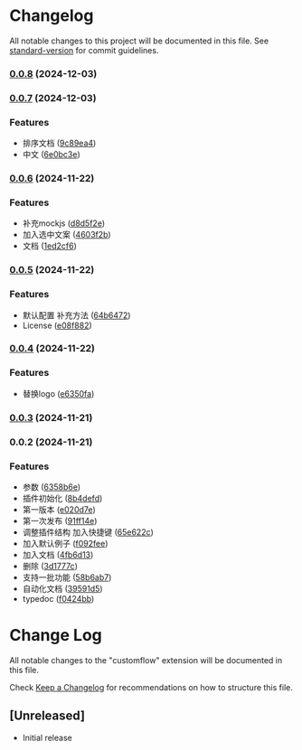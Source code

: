 # Changelog

All notable changes to this project will be documented in this file. See [standard-version](https://github.com/conventional-changelog/standard-version) for commit guidelines.

### [0.0.8](https://github.com/SvenZhao/custom-flow/compare/v0.0.7...v0.0.8) (2024-12-03)

### [0.0.7](https://github.com/SvenZhao/custom-flow/compare/v0.0.6...v0.0.7) (2024-12-03)


### Features

* 排序文档 ([9c89ea4](https://github.com/SvenZhao/custom-flow/commit/9c89ea4a8b40e2e9ddea11b9226c2c9ab3d57cdc))
* 中文 ([6e0bc3e](https://github.com/SvenZhao/custom-flow/commit/6e0bc3eafe7528b6969bd8bef38e38c3dc028409))

### [0.0.6](https://github.com/SvenZhao/custom-flow/compare/v0.0.5...v0.0.6) (2024-11-22)


### Features

* 补充mockjs ([d8d5f2e](https://github.com/SvenZhao/custom-flow/commit/d8d5f2ea5affca09c8fe8265caed386fa2076a56))
* 加入选中文案 ([4603f2b](https://github.com/SvenZhao/custom-flow/commit/4603f2b34f3e4b046667ed55dbea176240fa6495))
* 文档 ([1ed2cf6](https://github.com/SvenZhao/custom-flow/commit/1ed2cf6a436e923d220b73c0f887af2c03a29a23))

### [0.0.5](https://github.com/SvenZhao/custom-flow/compare/v0.0.4...v0.0.5) (2024-11-22)


### Features

* 默认配置 补充方法 ([64b6472](https://github.com/SvenZhao/custom-flow/commit/64b6472e8b3fc7cab4761984a41f8b1c36e4f1ed))
* License ([e08f882](https://github.com/SvenZhao/custom-flow/commit/e08f882bd1ec7e43d9ec6d3391808aab889dfcff))

### [0.0.4](https://github.com/SvenZhao/custom-flow/compare/v0.0.3...v0.0.4) (2024-11-22)


### Features

* 替换logo ([e6350fa](https://github.com/SvenZhao/custom-flow/commit/e6350fa0ef1790b72c0a1f96321ae16c561129fd))

### [0.0.3](https://github.com/SvenZhao/custom-flow/compare/v0.0.2...v0.0.3) (2024-11-21)

### 0.0.2 (2024-11-21)


### Features

* 参数 ([6358b6e](https://github.com/SvenZhao/custom-flow/commit/6358b6e3c49803066247e66403db1dc413d3a240))
* 插件初始化 ([8b4defd](https://github.com/SvenZhao/custom-flow/commit/8b4defd3da10c587b1a790bde9e5466a7bc334e5))
* 第一版本 ([e020d7e](https://github.com/SvenZhao/custom-flow/commit/e020d7e702949682b66366978eb353e4e8e1b423))
* 第一次发布 ([91ff14e](https://github.com/SvenZhao/custom-flow/commit/91ff14e210826789b229bbc2d1b1463cf0daf57f))
* 调整插件结构 加入快捷键 ([65e622c](https://github.com/SvenZhao/custom-flow/commit/65e622c7588f42d5a151c6b2a6ae100302f357b2))
* 加入默认例子 ([f092fee](https://github.com/SvenZhao/custom-flow/commit/f092fee3bba34f47f948edbdb3a907930d6b55bf))
* 加入文档 ([4fb6d13](https://github.com/SvenZhao/custom-flow/commit/4fb6d13779ec0729240d7b47e2fa6f417a7d9330))
* 删除 ([3d1777c](https://github.com/SvenZhao/custom-flow/commit/3d1777cbfbaa74c72fa289608a8d508d1a8ea8ab))
* 支持一批功能 ([58b6ab7](https://github.com/SvenZhao/custom-flow/commit/58b6ab73b2b5fe7d54e33a69d7e5008ec9ade283))
* 自动化文档 ([39591d5](https://github.com/SvenZhao/custom-flow/commit/39591d55e5f33d86f3fe7b690bf9f7c48b8e0167))
* typedoc ([f0424bb](https://github.com/SvenZhao/custom-flow/commit/f0424bb67313b1650bfecbccc589fa34cb0c88ee))

# Change Log

All notable changes to the "customflow" extension will be documented in this file.

Check [Keep a Changelog](http://keepachangelog.com/) for recommendations on how to structure this file.

## [Unreleased]

- Initial release